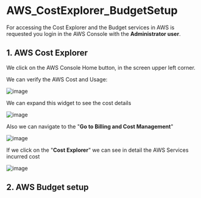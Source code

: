 # AWS_CostExplorer_BudgetSetup

For accessing the Cost Explorer and the Budget services in AWS is requested you login in the AWS Console with the **Administrator user**.

## 1. AWS Cost Explorer

We click on the AWS Console Home button, in the screen upper left corner. 

We can verify the AWS Cost and Usage:

![image](https://github.com/luiscoco/AWS_CostExplorer_BudgetSetup/assets/32194879/bba5e707-4404-4c5b-80b4-e45094a6b6cf)

We can expand this widget to see the cost details

![image](https://github.com/luiscoco/AWS_CostExplorer_BudgetSetup/assets/32194879/73581f1b-839d-4c31-a763-fbc7538b007c)

Also we can navigate to the "**Go to Billing and Cost Management**" 

![image](https://github.com/luiscoco/AWS_CostExplorer_BudgetSetup/assets/32194879/7d35abea-5487-4bd7-81cb-a218acac8a34)

If we click on the "**Cost Explorer**" we can see in detail the AWS Services incurred cost

![image](https://github.com/luiscoco/AWS_CostExplorer_BudgetSetup/assets/32194879/c850a1eb-aba6-4688-8c9f-d1748feadbd5)


## 2. AWS Budget setup



